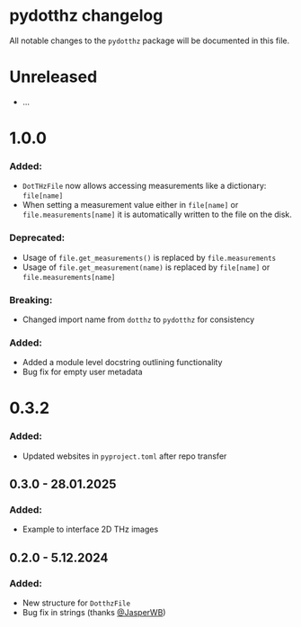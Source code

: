 # pydotthz changelog

All notable changes to the `pydotthz` package will be documented in this file.

# Unreleased

* ...

# 1.0.0

### Added:

* `DotTHzFile` now allows accessing measurements like a dictionary: `file[name]`
* When setting a measurement value either in `file[name]` or `file.measurements[name]` it is automatically written to
  the file on the disk.

### Deprecated:

* Usage of `file.get_measurements()` is replaced by `file.measurements`
* Usage of `file.get_measurement(name)` is replaced by `file[name]` or `file.measurements[name]`

### Breaking:

* Changed import name from `dotthz` to `pydotthz` for consistency

### Added:

* Added a module level docstring outlining functionality
* Bug fix for empty user metadata

# 0.3.2

### Added:

* Updated websites in `pyproject.toml` after repo transfer

## 0.3.0 - 28.01.2025

### Added:

* Example to interface 2D THz images

## 0.2.0 - 5.12.2024

### Added:

* New structure for `DotthzFile`
* Bug fix in strings (thanks [@JasperWB](https://github.com/JasperWB))

